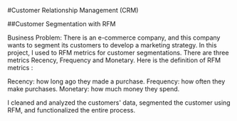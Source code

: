 #Customer Relationship Management (CRM)

##Customer Segmentation with RFM

Business Problem: There is an e-commerce company, and this company wants to segment its customers to develop a marketing strategy. In this project, I used to RFM metrics for customer segmentations. There are three metrics Recency, Frequency and Monetary. Here is the definition of RFM metrics :

Recency: how long ago they made a purchase. Frequency: how often they make purchases. Monetary: how much money they spend.

I cleaned and analyzed the customers' data, segmented the customer using RFM, and functionalized the entire process.
